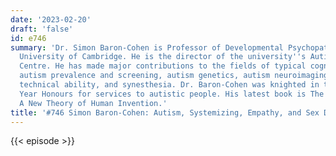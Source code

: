 ```yaml
---
date: '2023-02-20'
draft: 'false'
id: e746
summary: 'Dr. Simon Baron-Cohen is Professor of Developmental Psychopathology at the
  University of Cambridge. He is the director of the university''s Autism Research
  Centre. He has made major contributions to the fields of typical cognitive sex differences,
  autism prevalence and screening, autism genetics, autism neuroimaging, autism and
  technical ability, and synesthesia. Dr. Baron-Cohen was knighted in the 2021 New
  Year Honours for services to autistic people. His latest book is The Pattern Seekers:
  A New Theory of Human Invention.'
title: '#746 Simon Baron-Cohen: Autism, Systemizing, Empathy, and Sex Differences'
---
```

{{< episode >}}
